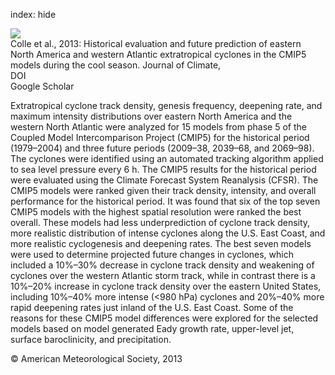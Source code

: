 index: hide

<div class="Citation">
    <div class="Citation-thumb CitationThumb-linked"  data-href="https://doi.org/10.1175/jcli-d-12-00498.1">
      <img src="https://static.claimspace.cloud/climate-study-static/refs/thumbs/9/Colle_et_al_2013-thumb.png" />
    </div>

  <div class="Citation-body">
    <div class="Citation-text">Colle et al., 2013: Historical evaluation and future prediction of eastern North America and western Atlantic extratropical cyclones in the CMIP5 models during the cool season. <span class="Article-journal">Journal of Climate, </span><span class="Article-volume"></span></div>
    <div class="Citation-links">
      <div class="CitationLink" data-href="https://doi.org/10.1175/jcli-d-12-00498.1">
        <div class="CitationLink-icon CitationLink-Doi"></div>
        <div class="CitationLink-text">DOI</div>
      </div>
      <div class="CitationLink" data-href="https://scholar.google.com/scholar?q=10.1175/jcli-d-12-00498.1">
        <div class="CitationLink-icon CitationLink-Scholar"></div>
        <div class="CitationLink-text">Google Scholar</div>
      </div>
    </div>
  </div>
</div>

Extratropical cyclone track density, genesis frequency, deepening rate, and maximum intensity distributions over eastern North America and the western North Atlantic were analyzed for 15 models from phase 5 of the Coupled Model Intercomparison Project (CMIP5) for the historical period (1979–2004) and three future periods (2009–38, 2039–68, and 2069–98). The cyclones were identified using an automated tracking algorithm applied to sea level pressure every 6 h. The CMIP5 results for the historical period were evaluated using the Climate Forecast System Reanalysis (CFSR). The CMIP5 models were ranked given their track density, intensity, and overall performance for the historical period. It was found that six of the top seven CMIP5 models with the highest spatial resolution were ranked the best overall. These models had less underprediction of cyclone track density, more realistic distribution of intense cyclones along the U.S. East Coast, and more realistic cyclogenesis and deepening rates. The best seven models were used to determine projected future changes in cyclones, which included a 10%–30% decrease in cyclone track density and weakening of cyclones over the western Atlantic storm track, while in contrast there is a 10%–20% increase in cyclone track density over the eastern United States, including 10%–40% more intense (<980 hPa) cyclones and 20%–40% more rapid deepening rates just inland of the U.S. East Coast. Some of the reasons for these CMIP5 model differences were explored for the selected models based on model generated Eady growth rate, upper-level jet, surface baroclinicity, and precipitation.

<div class="Citation-copy">
&copy; American Meteorological Society, 2013
</div>